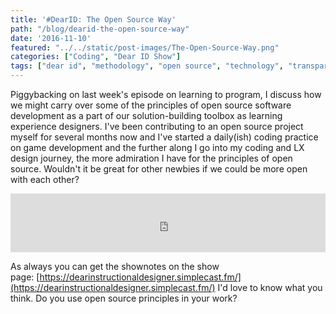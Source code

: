 ```yaml
---
title: '#DearID: The Open Source Way'
path: "/blog/dearid-the-open-source-way"
date: '2016-11-10'
featured: "../../static/post-images/The-Open-Source-Way.png"
categories: ["Coding", "Dear ID Show"]
tags: ["dear id", "methodology", "open source", "technology", "transparency"]
---
```


Piggybacking on last week's episode on learning to program, I discuss how we might carry over some of the principles of open source software development as a part of our solution-building toolbox as learning experience designers. I've been contributing to an open source project myself for several months now and I've started a daily(ish) coding practice on game development and the further along I go into my coding and LX design journey, the more admiration I have for the principles of open source. Wouldn't it be great for other newbies if we could be more open with each other?

<iframe src="https://simplecast.com/e/47496?style=medium-light" width="100%" height="94px" frameborder="0" scrolling="no" seamless=""></iframe>

As always you can get the shownotes on the show page: [https://dearinstructionaldesigner.simplecast.fm/](https://dearinstructionaldesigner.simplecast.fm/) I'd love to know what you think. Do you use open source principles in your work?
